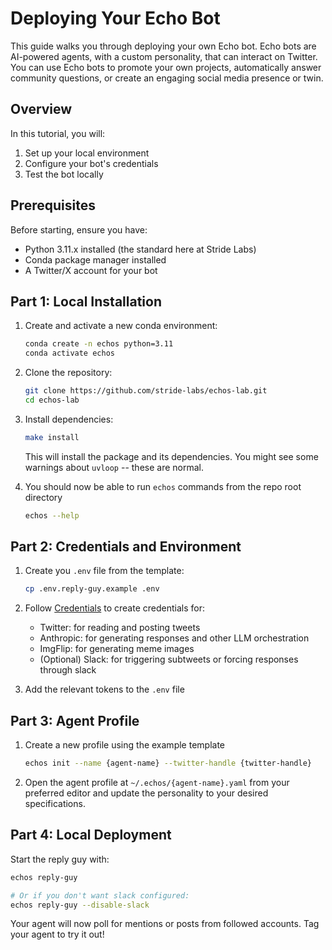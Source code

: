 # Deploying Your Echo Bot

This guide walks you through deploying your own Echo bot. Echo bots are AI-powered agents, with a custom personality, that can interact on Twitter. You can use Echo bots to promote your own projects, automatically answer community questions, or create an engaging social media presence or twin.

## Overview

In this tutorial, you will:

1. Set up your local environment
2. Configure your bot's credentials
3. Test the bot locally

## Prerequisites

Before starting, ensure you have:

- Python 3.11.x installed (the standard here at Stride Labs)
- Conda package manager installed
- A Twitter/X account for your bot

## Part 1: Local Installation

1. Create and activate a new conda environment:
   ```bash
   conda create -n echos python=3.11
   conda activate echos
   ```
2. Clone the repository:
   ```bash
   git clone https://github.com/stride-labs/echos-lab.git
   cd echos-lab
   ```
3. Install dependencies:

   ```bash
   make install
   ```

   This will install the package and its dependencies. You might see some
   warnings about `uvloop` -- these are normal.

4. You should now be able to run `echos` commands from the repo root directory
   ```bash
   echos --help
   ```

## Part 2: Credentials and Environment

1. Create you `.env` file from the template:

   ```bash
   cp .env.reply-guy.example .env
   ```

2. Follow [Credentials](https://github.com/Stride-Labs/echos-lab/blob/main/docs/credentials.md) to create credentials for:

   - Twitter: for reading and posting tweets
   - Anthropic: for generating responses and other LLM orchestration
   - ImgFlip: for generating meme images
   - (Optional) Slack: for triggering subtweets or forcing responses through slack

3. Add the relevant tokens to the `.env` file

## Part 3: Agent Profile

1. Create a new profile using the example template

   ```bash
   echos init --name {agent-name} --twitter-handle {twitter-handle}
   ```

2. Open the agent profile at `~/.echos/{agent-name}.yaml` from your preferred editor and update the personality to your desired specifications.

## Part 4: Local Deployment

Start the reply guy with:

```bash
echos reply-guy

# Or if you don't want slack configured:
echos reply-guy --disable-slack
```

Your agent will now poll for mentions or posts from followed accounts. Tag your agent to try it out!
